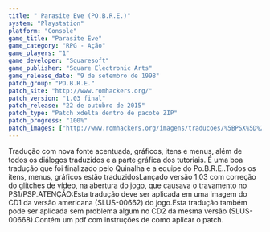```yaml
---
title: " Parasite Eve (PO.B.R.E.)"
system: "Playstation"
platform: "Console"
game_title: "Parasite Eve"
game_category: "RPG - Ação"
game_players: "1"
game_developer: "Squaresoft"
game_publisher: "Square Electronic Arts"
game_release_date: "9 de setembro de 1998"
patch_group: "PO.B.R.E."
patch_site: "http://www.romhackers.org/"
patch_version: "1.03 final"
patch_release: "22 de outubro de 2015"
patch_type: "Patch xdelta dentro de pacote ZIP"
patch_progress: "100%"
patch_images: ["http://www.romhackers.org/imagens/traducoes/%5BPSX%5D%2520Parasite%2520Eve%2520-%2520PoBRE%2520-%25201.png","http://www.romhackers.org/imagens/traducoes/%5BPSX%5D%2520Parasite%2520Eve%2520-%2520PoBRE%2520-%25202.png","http://www.romhackers.org/imagens/traducoes/%5BPSX%5D%2520Parasite%2520Eve%2520-%2520PoBRE%2520-%25204.png"]
---
```

Tradução com nova fonte acentuada, gráficos, itens e menus, além de todos os diálogos traduzidos e a parte gráfica dos tutoriais. É uma boa tradução que foi finalizado pelo Quinalha e a equipe do Po.B.R.E..Todos os itens, menus, gráficos estão traduzidosLançado versão 1.03 com correção do glitches de vídeo, na abertura do jogo, que causava o travamento no PS1/PSP.ATENÇÃO:Esta tradução deve ser aplicada em uma imagem do CD1 da versão americana (SLUS-00662) do jogo.Esta tradução também pode ser aplicada sem problema algum no CD2 da mesma versão (SLUS-00668).Contém um pdf com instruções de como aplicar o patch.